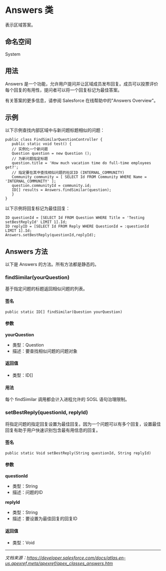 # Answers 类

表示区域答案。

## 命名空间

System

## 用法

Answers 是一个功能，允许用户提问并让区域成员发布回复。成员可以投票评价每个回复的有用性，提问者可以将一个回复标记为最佳答案。

有关答案的更多信息，请参阅 Salesforce 在线帮助中的"Answers Overview"。

## 示例

以下示例查找内部区域中与新问题标题相似的问题：

```apex
public class FindSimilarQuestionController {
   public static void test() {
   // 实例化一个新问题 
   Question question = new Question ();
   // 为新问题指定标题
   question.title = 'How much vacation time do full-time employees get?';
   // 指定要在其中查找相似问题的社区ID (INTERNAL_COMMUNITY)
   Community community = [ SELECT Id FROM Community WHERE Name = 'INTERNAL_COMMUNITY' ];
   question.communityId = community.id;
   ID[] results = Answers.findSimilar(question);
   }
}
```

以下示例将回复标记为最佳回复：

```apex
ID questionId = [SELECT Id FROM Question WHERE Title = 'Testing setBestReplyId' LIMIT 1].Id;
ID replyID = [SELECT Id FROM Reply WHERE QuestionId = :questionId LIMIT 1].Id;
Answers.setBestReply(questionId,replyId);
```

## Answers 方法

以下是 Answers 的方法。所有方法都是静态的。

### findSimilar(yourQuestion)

基于指定问题的标题返回相似问题的列表。

#### 签名

```apex
public static ID[] findSimilar(Question yourQuestion)
```

#### 参数

**yourQuestion**
- 类型：Question
- 描述：要查找相似问题的问题对象

#### 返回值

- 类型：ID[]

#### 用法

每个 findSimilar 调用都会计入进程允许的 SOSL 语句治理限制。

### setBestReply(questionId, replyId)

将指定问题的指定回复设置为最佳回复。因为一个问题可以有多个回复，设置最佳回复有助于用户快速识别包含最有用信息的回复。

#### 签名

```apex
public static Void setBestReply(String questionId, String replyId)
```

#### 参数

**questionId**
- 类型：String
- 描述：问题的ID

**replyId**
- 类型：String
- 描述：要设置为最佳回复的回复ID

#### 返回值

- 类型：Void

---

*文档来源：https://developer.salesforce.com/docs/atlas.en-us.apexref.meta/apexref/apex_classes_answers.htm*
